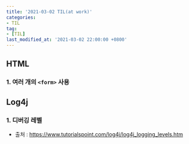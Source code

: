 ```yaml
---
title: '2021-03-02 TIL(at work)'
categories:
- TIL
tag:
- [TIL]
last_modified_at: '2021-03-02 22:00:00 +0800'
---
```


## HTML
### 1. 여러 개의 `<form>` 사용



## Log4j
### 1. 디버깅 레벨

- 출처 : https://www.tutorialspoint.com/log4j/log4j_logging_levels.htm